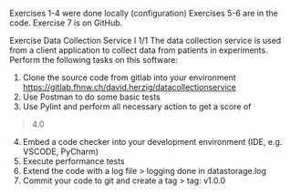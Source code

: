 Exercises 1-4 were done locally (configuration)
Exercises 5-6 are in the code.
Exercise 7 is on GitHub.

Exercise Data Collection Service I 1/1
The data collection service is used from a client application to
collect data from patients in experiments.
Perform the following tasks on this software:
1. Clone the source code from gitlab into your environment
https://gitlab.fhnw.ch/david.herzig/datacollectionservice
2. Use Postman to do some basic tests
3. Use Pylint and perform all necessary action to get a score of
> 4.0
4. Embed a code checker into your development environment
(IDE, e.g. VSCODE, PyCharm)
5. Execute performance tests
6. Extend the code with a log file > logging done in datastorage.log
7. Commit your code to git and create a tag > tag: v1.0.0